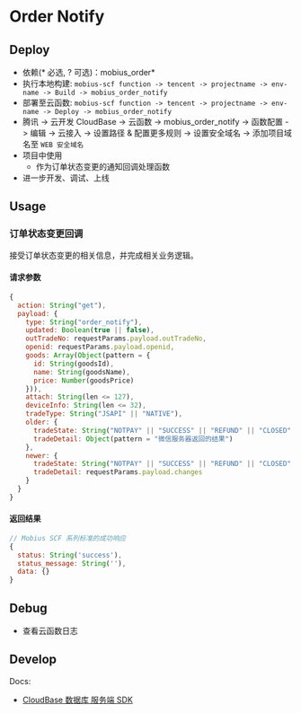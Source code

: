 # Order Notify

## Deploy

- 依赖(\* 必选, \? 可选)：mobius_order*
- 执行本地构建: `mobius-scf function -> tencent -> projectname -> env-name -> Build -> mobius_order_notify`
- 部署至云函数: `mobius-scf function -> tencent -> projectname -> env-name -> Deploy -> mobius_order_notify`
- 腾讯 -> 云开发 CloudBase -> 云函数 -> mobius_order_notify -> 函数配置 -> 编辑 -> 云接入 -> 设置路径 & 配置更多规则 -> 设置安全域名 -> 添加项目域名至 `WEB 安全域名`
- 项目中使用
  - 作为订单状态变更的通知回调处理函数
- 进一步开发、调试、上线

## Usage

### 订单状态变更回调

接受订单状态变更的相关信息，并完成相关业务逻辑。

#### 请求参数

```javascript
{
  action: String("get"),
  payload: {
    type: String("order_notify"),
    updated: Boolean(true || false),
    outTradeNo: requestParams.payload.outTradeNo,
    openid: requestParams.payload.openid,
    goods: Array(Object(pattern = {
      id: String(goodsId),
      name: String(goodsName),
      price: Number(goodsPrice)
    })),
    attach: String(len <= 127),
    deviceInfo: String(len <= 32),
    tradeType: String("JSAPI" || "NATIVE"),
    older: {
      tradeState: String("NOTPAY" || "SUCCESS" || "REFUND" || "CLOSED" || "REVOKED" || "USERPAYING" || "PAYERROR"),
      tradeDetail: Object(pattern = "微信服务器返回的结果")
    },
    newer: {
      tradeState: String("NOTPAY" || "SUCCESS" || "REFUND" || "CLOSED" || "REVOKED" || "USERPAYING" || "PAYERROR"),
      tradeDetail: requestParams.payload.changes
    }
  }
}
```

#### 返回结果

```javascript
// Mobius SCF 系列标准的成功响应
{
  status: String('success'),
  status_message: String(''),
  data: {}
}
```

## Debug

- 查看云函数日志

## Develop

Docs:

- [CloudBase 数据库 服务端 SDK](https://cloud.tencent.com/document/product/876/18441)
